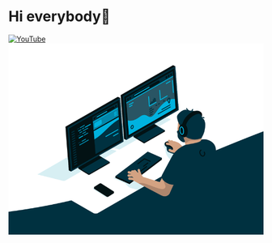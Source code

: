 # Hi everybody👋

[![YouTube](https://img.shields.io/badge/-YouTube-FFFFFF?style=for-the-badge&logo=YouTube&logoColor=ff1a1a)](https://www.youtube.com/@doshan)
![Alt text](code.gif "Optional title")